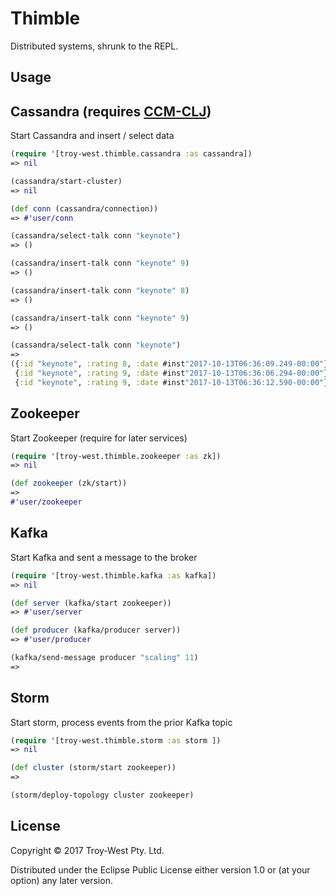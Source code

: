 # Thimble

Distributed systems, shrunk to the REPL.

## Usage

## Cassandra (requires [CCM-CLJ](https://github.com/SMX-LTD/ccm-clj))

Start Cassandra and insert / select data

```clojure
(require '[troy-west.thimble.cassandra :as cassandra])
=> nil

(cassandra/start-cluster)
=> nil

(def conn (cassandra/connection))
=> #'user/conn

(cassandra/select-talk conn "keynote")
=> ()

(cassandra/insert-talk conn "keynote" 9)
=> ()

(cassandra/insert-talk conn "keynote" 8)
=> ()

(cassandra/insert-talk conn "keynote" 9)
=> ()

(cassandra/select-talk conn "keynote")
=>
({:id "keynote", :rating 8, :date #inst"2017-10-13T06:36:09.249-00:00"}
 {:id "keynote", :rating 9, :date #inst"2017-10-13T06:36:06.294-00:00"}
 {:id "keynote", :rating 9, :date #inst"2017-10-13T06:36:12.590-00:00"})
```

## Zookeeper

Start Zookeeper (require for later services)

```clojure
(require '[troy-west.thimble.zookeeper :as zk])
=> nil

(def zookeeper (zk/start))
=>
#'user/zookeeper
```

## Kafka

Start Kafka and sent a message to the broker

```clojure
(require '[troy-west.thimble.kafka :as kafka])
=> nil

(def server (kafka/start zookeeper))
=> #'user/server

(def producer (kafka/producer server))
=> #'user/producer

(kafka/send-message producer "scaling" 11)
=>
```

## Storm

Start storm, process events from the prior Kafka topic

```clojure
(require '[troy-west.thimble.storm :as storm ])
=> nil

(def cluster (storm/start zookeeper))
=>

(storm/deploy-topology cluster zookeeper)
```

## License

Copyright © 2017 Troy-West Pty. Ltd.

Distributed under the Eclipse Public License either version 1.0 or (at
your option) any later version.
